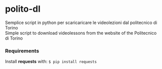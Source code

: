# polito-dl

Semplice script in python per scaricaricare le videolezioni dal politecnico di Torino<br>
Simple script to download videolessons from the website of the Politecnico di Torino 

### Requirements
Install **requests** with: `$ pip install requests`
